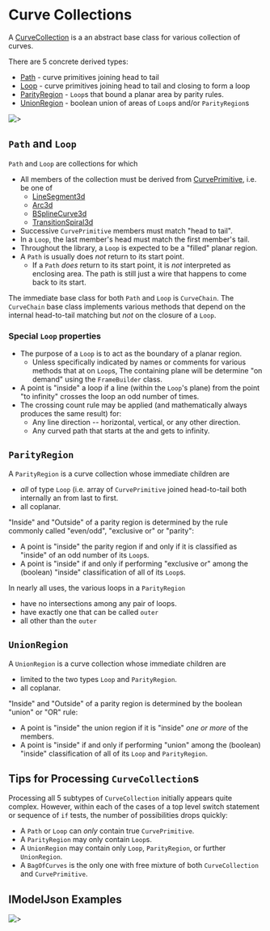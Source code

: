 # Curve Collections

A [CurveCollection]($geometry-core) is a an abstract base class for various collection of curves.

There are 5 concrete derived types:

- [Path]($geometry-core) - curve primitives joining head to tail
- [Loop]($geometry-core) - curve primitives joining head to tail and closing to form a loop
- [ParityRegion]($geometry-core) - `Loop`s that bound a planar area by parity rules.
- [UnionRegion]($geometry-core) - boolean union of areas of `Loop`s and/or `ParityRegion`s

![>](./figs/CurveCollections/CurveCollectionClasses.png)

## `Path` and `Loop`

`Path` and `Loop` are collections for which

- All members of the collection must be derived from [CurvePrimitive]($geometry-core), i.e. be one of
  - [LineSegment3d]($geometry-core)
  - [Arc3d]($geometry-core)
  - [BSplineCurve3d]($geometry-core)
  - [TransitionSpiral3d]($geometry-core)
- Successive `CurvePrimitive` members must match "head to tail".
- In a `Loop`, the last member's head must match the first member's tail.
- Throughout the library, a `Loop` is expected to be a "filled" planar region.
- A `Path` is usually does _not_ return to its start point.
  - If a `Path` _does_ return to its start point, it is _not_ interpreted as enclosing area.  The path is still just a wire that happens to come back to its start.

 The immediate base class for both `Path` and `Loop` is `CurveChain`.   The `CurveChain` base class implements various methods that depend on the internal head-to-tail matching but _not_ on the closure of a `Loop`.

### Special `Loop` properties

- The purpose of a `Loop` is to act as the boundary of a planar region.
  - Unless specifically indicated by names or comments for various methods that at on `Loop`s,  The containing plane will be determine "on demand" using the `FrameBuilder` class.
- A point is "inside" a loop if a line (within the `Loop`'s plane) from the point "to infinity"  crosses the loop an odd number of times.
- The crossing count rule may be applied (and mathematically always produces the same result) for:
  - Any line direction -- horizontal, vertical, or any other direction.
  - Any curved path that starts at the and gets to infinity.

## `ParityRegion`

A `ParityRegion` is a curve collection whose immediate children are

- _all_ of type `Loop` (i.e. array of `CurvePrimitive` joined head-to-tail both internally an from last to first.
- all coplanar.

"Inside" and "Outside" of a parity region is determined by the rule commonly called "even/odd", "exclusive or" or "parity":

- A point is "inside" the parity region if and only if it is classified as "inside" of an odd number of its `Loop`s.
- A point is "inside" if and only if performing "exclusive or" among the (boolean) "inside" classification of all of its `Loop`s.

In nearly all uses, the various loops in a `ParityRegion`

- have no intersections among any pair of loops.
- have exactly one that can be called `outer`
- all other than the `outer`

## `UnionRegion`

A `UnionRegion` is a curve collection whose immediate children are

- limited to the two types `Loop` and `ParityRegion`.
- all coplanar.

"Inside" and "Outside" of a parity region is determined by the boolean "union" or "OR" rule:

- A point is "inside" the union region if it is "inside" _one or more_ of the members.
- A point is "inside" if and only if performing "union" among the (boolean) "inside" classification of all of its `Loop` and `ParityRegion`.

## Tips for Processing `CurveCollection`s

Processing all 5 subtypes of `CurveCollection` initially appears quite complex.  However, within each of the cases of a top level switch statement or sequence of `if` tests, the number of possibilities drops quickly:

- A `Path` or `Loop` can _only_ contain true `CurvePrimitive`.
- A `ParityRegion` may only contain `Loop`s.
- A `UnionRegion` may contain only `Loop`, `ParityRegion`, or further `UnionRegion`.
- A `BagOfCurves` is the only one with free mixture of both `CurveCollection` and `CurvePrimitive`.

## IModelJson Examples

![>](./figs/CurveCollections/LoopWith4Primitives.png)
